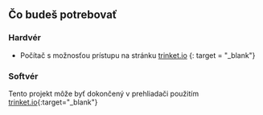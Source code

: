 ## Čo budeš potrebovať

### Hardvér

+ Počítač s možnosťou prístupu na stránku [trinket.io](https://trinket.io) {: target = "_blank"}

### Softvér

Tento projekt môže byť dokončený v prehliadači použitím [trinket.io](https://trinket.io){:target="_blank"}